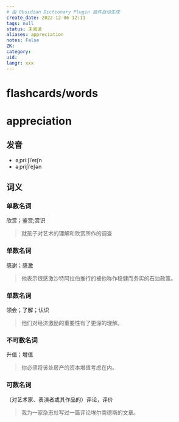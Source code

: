 ```yaml
---
# 由 Obsidian Dictionary Plugin 插件自动生成
create_date: 2022-12-06 12:11
tags: null
status: 未阅读 
aliases: appreciation
notes: False
ZK: 
category: 
uid: 
langr: xxx
---
```

# flashcards/words

# appreciation

## 发音

- əˌpri:ʃiˈeɪʃn
- əˌpriʃiˈeʃən

## 词义

### 单数名词

欣赏；鉴赏;赏识

> 就孩子对艺术的理解和欣赏所作的调查

### 单数名词

感谢；感激

> 他表示很感激沙特阿拉伯推行的被他称作稳健而务实的石油政策。

### 单数名词

领会；了解；认识

> 他们对经济激励的重要性有了更深的理解。

### 不可数名词

升值；增值

> 你必须将该处房产的资本增值考虑在内。

### 可数名词

（对艺术家、表演者或其作品的）评论，评价

> 我为一家杂志社写过一篇评论埃尔南德斯的文章。




